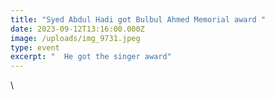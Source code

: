 ```yaml
---
title: "Syed Abdul Hadi got Bulbul Ahmed Memorial award "
date: 2023-09-12T13:16:00.000Z
image: /uploads/img_9731.jpeg
type: event
excerpt: "  He got the singer award"
---
```

\